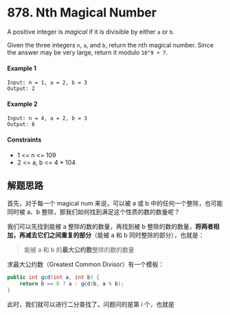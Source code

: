 # 878. Nth Magical Number

A positive integer is *magical* if it is divisible by either `a` or `b`.

Given the three integers `n`, `a`, and `b`, return the nth magical number. Since the answer may be very large, return it modulo `10^9 + 7`.

#### Example 1

```
Input: n = 1, a = 2, b = 3
Output: 2
```

#### Example 2

```
Input: n = 4, a = 2, b = 3
Output: 6
```

#### Constraints

+ 1 <= n <= 109
+ 2 <= a, b <= 4 * 104

## 解题思路

首先，对于每一个 magical num 来说，可以被 a 或 b 中的任何一个整除，也可能同时被 a、b 整除，那我们如何找到满足这个性质的数的数量呢？

我们可以先找到能被 a 整除的数的数量，再找到被 b 整除的数的数量，**将两者相加，再减去它们之间重复的部分**（能被 a 和 b 同时整除的部分），也就是：

> 能被 a 和 b 的**最大公约数**整除的数的数量

求最大公约数（Greatest Common Divisor）有一个模板：

```java
public int gcd(int a, int b) {
    return b == 0 ? a : gcd(b, a % b);
} 
```

此时，我们就可以进行二分查找了。问题问的是第 i 个，也就是